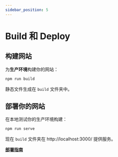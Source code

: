 ```yaml
---
sidebar_position: 5
---
```


# Build 和 Deploy 

## 构建网站

为**生产环境**构建你的网站：

```bash
npm run build
```

静态文件生成在 `build` 文件夹中。

## 部署你的网站

在本地测试你的生产环境构建：

```bash
npm run serve
```

现在 `build` 文件夹在 http://localhost:3000/ 提供服务。

 **[部署指南](https://docusaurus.io/docs/deployment)**

